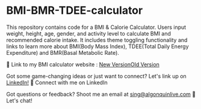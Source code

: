 # BMI-BMR-TDEE-calculator
This repository contains code for a BMI &amp; Calorie Calculator. Users input weight, height, age, gender, and activity level to calculate BMI and recommended calorie intake. It includes theme toggling functionality and links to learn more about BMI(Body Mass Index), TDEE(Total Daily Energy Expenditure) and BMR(Basal Metabolic Rate).


🔗 Link to my BMI calculator website : [New Version](https://sarfraj-singh.github.io/BMI-BMR-TDEE-calculator/)[Old Version](https://sarfraj-singh.github.io/BMI-Fitness-Tracker/)

Got some game-changing ideas or just want to connect? Let's link up on [LinkedIn!](https://www.linkedin.com/in/sarfraj-singh/) 💼 Connect with me on LinkedIn

Got questions or feedback? Shoot me an email at [sing@algonquinlive.com](sing1515@algonquinlive.com) 📧 Let's chat!

